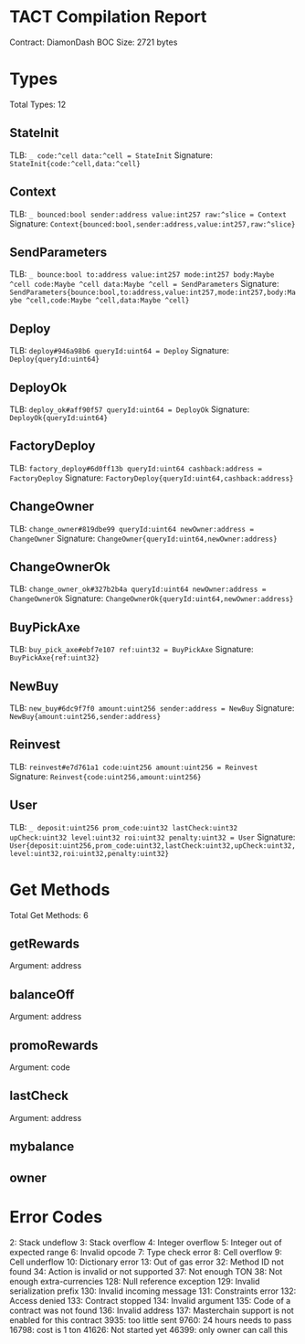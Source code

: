 # TACT Compilation Report
Contract: DiamonDash
BOC Size: 2721 bytes

# Types
Total Types: 12

## StateInit
TLB: `_ code:^cell data:^cell = StateInit`
Signature: `StateInit{code:^cell,data:^cell}`

## Context
TLB: `_ bounced:bool sender:address value:int257 raw:^slice = Context`
Signature: `Context{bounced:bool,sender:address,value:int257,raw:^slice}`

## SendParameters
TLB: `_ bounce:bool to:address value:int257 mode:int257 body:Maybe ^cell code:Maybe ^cell data:Maybe ^cell = SendParameters`
Signature: `SendParameters{bounce:bool,to:address,value:int257,mode:int257,body:Maybe ^cell,code:Maybe ^cell,data:Maybe ^cell}`

## Deploy
TLB: `deploy#946a98b6 queryId:uint64 = Deploy`
Signature: `Deploy{queryId:uint64}`

## DeployOk
TLB: `deploy_ok#aff90f57 queryId:uint64 = DeployOk`
Signature: `DeployOk{queryId:uint64}`

## FactoryDeploy
TLB: `factory_deploy#6d0ff13b queryId:uint64 cashback:address = FactoryDeploy`
Signature: `FactoryDeploy{queryId:uint64,cashback:address}`

## ChangeOwner
TLB: `change_owner#819dbe99 queryId:uint64 newOwner:address = ChangeOwner`
Signature: `ChangeOwner{queryId:uint64,newOwner:address}`

## ChangeOwnerOk
TLB: `change_owner_ok#327b2b4a queryId:uint64 newOwner:address = ChangeOwnerOk`
Signature: `ChangeOwnerOk{queryId:uint64,newOwner:address}`

## BuyPickAxe
TLB: `buy_pick_axe#ebf7e107 ref:uint32 = BuyPickAxe`
Signature: `BuyPickAxe{ref:uint32}`

## NewBuy
TLB: `new_buy#6dc9f7f0 amount:uint256 sender:address = NewBuy`
Signature: `NewBuy{amount:uint256,sender:address}`

## Reinvest
TLB: `reinvest#e7d761a1 code:uint256 amount:uint256 = Reinvest`
Signature: `Reinvest{code:uint256,amount:uint256}`

## User
TLB: `_ deposit:uint256 prom_code:uint32 lastCheck:uint32 upCheck:uint32 level:uint32 roi:uint32 penalty:uint32 = User`
Signature: `User{deposit:uint256,prom_code:uint32,lastCheck:uint32,upCheck:uint32,level:uint32,roi:uint32,penalty:uint32}`

# Get Methods
Total Get Methods: 6

## getRewards
Argument: address

## balanceOff
Argument: address

## promoRewards
Argument: code

## lastCheck
Argument: address

## mybalance

## owner

# Error Codes
2: Stack undeflow
3: Stack overflow
4: Integer overflow
5: Integer out of expected range
6: Invalid opcode
7: Type check error
8: Cell overflow
9: Cell underflow
10: Dictionary error
13: Out of gas error
32: Method ID not found
34: Action is invalid or not supported
37: Not enough TON
38: Not enough extra-currencies
128: Null reference exception
129: Invalid serialization prefix
130: Invalid incoming message
131: Constraints error
132: Access denied
133: Contract stopped
134: Invalid argument
135: Code of a contract was not found
136: Invalid address
137: Masterchain support is not enabled for this contract
3935: too little sent
9760: 24 hours needs to pass
16798: cost is 1 ton
41626: Not started yet
46399: only owner can call this